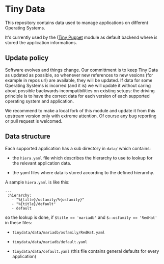 # Tiny Data

This repository contains data used to manage applications on different Operating Systems.

It's currently used by the ([Tiny Puppet](https://github.com/example42/puppet-tp) module as default backend where is stored the application informations.

## Update policy

Software evolves and things change.
Our committment is to keep Tiny Data as updated as possible, so whenever new references to new vesions (for example in repos url) are available, they will be updated.
If data for some Operating Systems is incorred (and it is) we will update it without caring about possible backwards incompatibilities on existing setups: the driving principle is to have the correct data for each version of each supported operating system and application.

We recommend to make a local fork of this module and update it from this upstream version only with extreme attention. Of course any bug reporting or pull request is welcomed.

## Data structure

Each supported application has a sub directory in ```data/``` which contains: 

- the ```hiera.yaml``` file which describes the hierarchy to use to lookup for the relevant application data.

- the yaml files where data is stored according to the defined hierarchy.

A sample ```hiera.yaml``` is like this:

```
---
 :hierarchy:
   - "%{title}/osfamily/%{osfamily}"
   - "%{title}/default"
   - default
```

so the lookup is done, if ```$title == 'mariadb'```  and ```$::osfamily == 'RedHat'``` in these files:

  - ```tinydata/data/mariadb/osfamily/RedHat.yaml```
  
  - ```tinydata/data/mariadb/default.yaml```

  - ```tinydata/data/default.yaml``` (this file contains general defaults for every application)


